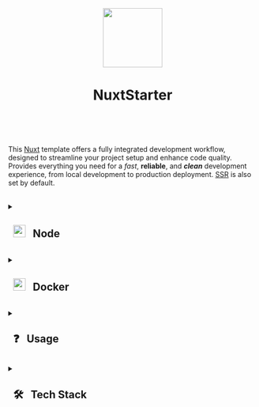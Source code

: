 <div align="center">
  <img src="https://github.com/user-attachments/assets/cdf033fd-a319-446a-9afb-0f219923a8ad" height="120">
  <h1>NuxtStarter<br><br></h1>
</div>

<br>

This [Nuxt](https://nuxt.com/) template offers a fully integrated development workflow, designed to streamline your project setup and enhance code quality. Provides everything you need for a *fast*, **reliable**, and ***clean*** development experience, from local development to production deployment. [SSR](https://vuejs.org/guide/scaling-up/ssr.html) is also set by default.

<br>

<details><summary> <h2> &nbsp; <img src="https://github.com/user-attachments/assets/9053b681-831c-42a1-b8ba-a77f57cb8639" height=25/> &nbsp; Node </h2> </summary>

- First make sure u have installed latest versions of [Node.js](https://nodejs.org/en) and [npm](https://www.npmjs.com)

- I recommend use [nvm](https://github.com/nvm-sh/nvm/blob/master/README.md) for install latest supported versions of [Node.js](https://nodejs.org/en) and [npm](https://www.npmjs.com)

```
nvm use --lts
```

- Clone this repository

```
git clone https://github.com/Atomic-IT/NuxtStarter.git
```

- Install modules and run project

```bash
npm i
npm run dev
```

- Your app is now accessible at http://localhost:3000

<br><hr><br></details>


<details><summary> <h2> &nbsp; <img src="https://cdn4.iconfinder.com/data/icons/logos-and-brands/512/97_Docker_logo_logos-512.png" height=25/> &nbsp; Docker </h2> </summary>

- First make sure u have installed latest versions of [Docker](https://www.docker.com)

- Clone this repository

```
git clone https://github.com/Atomic-IT/NuxtStarter.git
```

- Build and run container

```bash
docker compose up --build -d
```

- Your app is now accessible at http://localhost:3000

<br><br>

Possible problems:
- Permission denied while trying to connect to the Docker - It's problem with user permissions, read about [post-install actions](https://docs.docker.com/engine/install/linux-postinstall/#manage-docker-as-a-non-root-user)


<br><hr><br></details>


<details><summary> <h2> &nbsp; ❓ &nbsp; Usage </h2> </summary><br>

1. ```npm run dev```  &nbsp; - &nbsp; Nuxt dev

2. ```npm run build``` &nbsp; - &nbsp; Nuxt build with pre-render

3. ```npm run preview``` &nbsp; - &nbsp; Nuxt preview

4. ```npm run postinstall``` &nbsp; - &nbsp; Nuxt postinstall

5. ```npm run prepare:husky``` &nbsp; - &nbsp; Husky postinstall

6. ```npm run check``` &nbsp; - &nbsp; Prettier check

7. ```npm run write``` &nbsp; - &nbsp; Prettier write

8. ```npm run lint``` &nbsp; - &nbsp; ESLint check

9. ```npm run lint --fix``` &nbsp; - &nbsp; ESLint fix

10. ```npm run slint``` &nbsp; - &nbsp; Stylelint check

11. ```npm run test``` &nbsp; - &nbsp; Vitests run

12. ```npm run test:coverage``` &nbsp; - &nbsp; Vitests run with coverage

13. ```npm run test:watch``` &nbsp; - &nbsp; Vitests run with watch changes

14. ```npm run typeslint``` &nbsp; - &nbsp; Typeslint check


<br><hr><br></details>


<details><summary> <h2> &nbsp; 🛠️ &nbsp; Tech Stack </h2> </summary> <br>
<div align="center">
  <img src="https://github.com/user-attachments/assets/f444bbc9-e1fd-4333-b174-4206ff19dac4" height="35" />
  <img src="https://skillicons.dev/icons?i=nuxtjs" height="35" />
  <img src="https://skillicons.dev/icons?i=vue" height="35" />
  <img src="https://skillicons.dev/icons?i=ts" height="35" />
  <img src="https://skillicons.dev/icons?i=sass" height="35" />
  <img src="https://skillicons.dev/icons?i=docker" height="35" />
  <img src="https://skillicons.dev/icons?i=vitest" height="35" />
  <img src="https://skillicons.dev/icons?i=github" height="35" />
  <img src="https://github.com/SzymCode/SzymCode/assets/107359025/a983a634-3e81-4a11-9281-0ef0bacfd187" height="35" />
  <img src="https://cdn.jsdelivr.net/gh/devicons/devicon/icons/eslint/eslint-original.svg" height="35" />
  <img src="https://github.com/user-attachments/assets/ea4a5462-085b-4dd6-bf35-9f76cbcf3c35" height="35" />
  <img src="https://github.com/SzymCode/SzymCode/assets/107359025/712ed3a9-e9fa-4782-acff-140a4970ba88" height="35" />
</div>
<hr><br></details>



